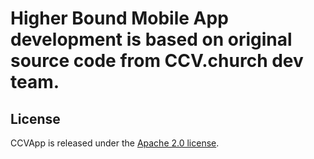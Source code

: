 Higher Bound Mobile App development is based on original source code from CCV.church dev team.
======

## License
CCVApp is released under the [Apache 2.0 license](http://www.apache.org/licenses/LICENSE-2.0.html).
